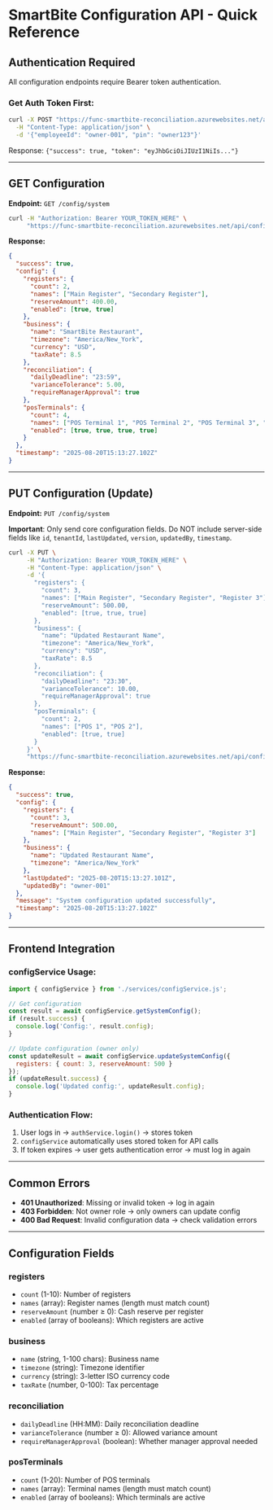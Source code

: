 # SmartBite Configuration API - Quick Reference

## Authentication Required

All configuration endpoints require Bearer token authentication.

### Get Auth Token First:
```bash
curl -X POST "https://func-smartbite-reconciliation.azurewebsites.net/api/auth/login" \
  -H "Content-Type: application/json" \
  -d '{"employeeId": "owner-001", "pin": "owner123"}'
```

Response: `{"success": true, "token": "eyJhbGciOiJIUzI1NiIs..."}`

---

## GET Configuration

**Endpoint:** `GET /config/system`

```bash
curl -H "Authorization: Bearer YOUR_TOKEN_HERE" \
     "https://func-smartbite-reconciliation.azurewebsites.net/api/config/system"
```

**Response:**
```json
{
  "success": true,
  "config": {
    "registers": {
      "count": 2,
      "names": ["Main Register", "Secondary Register"],
      "reserveAmount": 400.00,
      "enabled": [true, true]
    },
    "business": {
      "name": "SmartBite Restaurant",
      "timezone": "America/New_York",
      "currency": "USD",
      "taxRate": 8.5
    },
    "reconciliation": {
      "dailyDeadline": "23:59",
      "varianceTolerance": 5.00,
      "requireManagerApproval": true
    },
    "posTerminals": {
      "count": 4,
      "names": ["POS Terminal 1", "POS Terminal 2", "POS Terminal 3", "POS Terminal 4"],
      "enabled": [true, true, true, true]
    }
  },
  "timestamp": "2025-08-20T15:13:27.102Z"
}
```

---

## PUT Configuration (Update)

**Endpoint:** `PUT /config/system`

**Important**: Only send core configuration fields. Do NOT include server-side fields like `id`, `tenantId`, `lastUpdated`, `version`, `updatedBy`, `timestamp`.

```bash
curl -X PUT \
     -H "Authorization: Bearer YOUR_TOKEN_HERE" \
     -H "Content-Type: application/json" \
     -d '{
       "registers": {
         "count": 3,
         "names": ["Main Register", "Secondary Register", "Register 3"],
         "reserveAmount": 500.00,
         "enabled": [true, true, true]
       },
       "business": {
         "name": "Updated Restaurant Name",
         "timezone": "America/New_York",
         "currency": "USD",
         "taxRate": 8.5
       },
       "reconciliation": {
         "dailyDeadline": "23:30",
         "varianceTolerance": 10.00,
         "requireManagerApproval": true
       },
       "posTerminals": {
         "count": 2,
         "names": ["POS 1", "POS 2"],
         "enabled": [true, true]
       }
     }' \
     "https://func-smartbite-reconciliation.azurewebsites.net/api/config/system"
```

**Response:**
```json
{
  "success": true,
  "config": {
    "registers": {
      "count": 3,
      "reserveAmount": 500.00,
      "names": ["Main Register", "Secondary Register", "Register 3"]
    },
    "business": {
      "name": "Updated Restaurant Name",
      "timezone": "America/New_York"
    },
    "lastUpdated": "2025-08-20T15:13:27.101Z",
    "updatedBy": "owner-001"
  },
  "message": "System configuration updated successfully",
  "timestamp": "2025-08-20T15:13:27.102Z"
}
```

---

## Frontend Integration

### configService Usage:

```javascript
import { configService } from './services/configService.js';

// Get configuration
const result = await configService.getSystemConfig();
if (result.success) {
  console.log('Config:', result.config);
}

// Update configuration (owner only)
const updateResult = await configService.updateSystemConfig({
  registers: { count: 3, reserveAmount: 500 }
});
if (updateResult.success) {
  console.log('Updated config:', updateResult.config);
}
```

### Authentication Flow:

1. User logs in → `authService.login()` → stores token
2. `configService` automatically uses stored token for API calls
3. If token expires → user gets authentication error → must log in again

---

## Common Errors

- **401 Unauthorized**: Missing or invalid token → log in again
- **403 Forbidden**: Not owner role → only owners can update config
- **400 Bad Request**: Invalid configuration data → check validation errors

---

## Configuration Fields

### registers
- `count` (1-10): Number of registers
- `names` (array): Register names (length must match count)
- `reserveAmount` (number ≥ 0): Cash reserve per register
- `enabled` (array of booleans): Which registers are active

### business  
- `name` (string, 1-100 chars): Business name
- `timezone` (string): Timezone identifier
- `currency` (string): 3-letter ISO currency code
- `taxRate` (number, 0-100): Tax percentage

### reconciliation
- `dailyDeadline` (HH:MM): Daily reconciliation deadline
- `varianceTolerance` (number ≥ 0): Allowed variance amount
- `requireManagerApproval` (boolean): Whether manager approval needed

### posTerminals
- `count` (1-20): Number of POS terminals  
- `names` (array): Terminal names (length must match count)
- `enabled` (array of booleans): Which terminals are active
